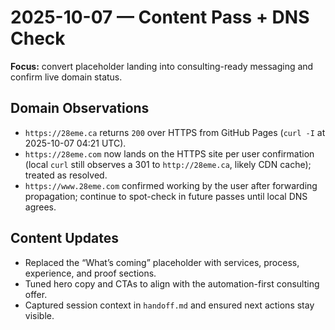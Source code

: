 # 2025-10-07 — Content Pass + DNS Check

**Focus:** convert placeholder landing into consulting-ready messaging and confirm live domain status.

## Domain Observations
- `https://28eme.ca` returns `200` over HTTPS from GitHub Pages (`curl -I` at 2025-10-07 04:21 UTC).
- `https://28eme.com` now lands on the HTTPS site per user confirmation (local `curl` still observes a 301 to `http://28eme.ca`, likely CDN cache); treated as resolved.
- `https://www.28eme.com` confirmed working by the user after forwarding propagation; continue to spot-check in future passes until local DNS agrees.

## Content Updates
- Replaced the “What’s coming” placeholder with services, process, experience, and proof sections.
- Tuned hero copy and CTAs to align with the automation-first consulting offer.
- Captured session context in `handoff.md` and ensured next actions stay visible.
